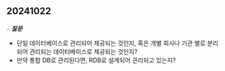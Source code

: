 ## 20241022

`-` ***질문***
- 단일 데이터베이스로 관리되어 제공되는 것인지, 혹은 개별 회사나 기관 별로 분리되어 관리되는 데이터베이스로 제공되는 것인지?
- 만약 통합 DB로 관리된다면, RDB로 설계되어 관리되고 있는지?



